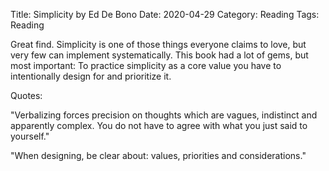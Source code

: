 Title: Simplicity by Ed De Bono
Date: 2020-04-29
Category: Reading
Tags: Reading

Great find. Simplicity is one of those things everyone claims to love, but very few can implement systematically. This book had a lot of gems, but most important: To practice simplicity as a core value you have to intentionally design for and prioritize it.

Quotes: 

"Verbalizing forces precision on thoughts which are vagues, indistinct and apparently complex. You do not have to agree with what you just said to yourself."

"When designing, be clear about: values, priorities and considerations."